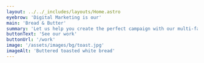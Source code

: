 ```yaml
---
layout: ../../_includes/layouts/Home.astro
eyebrow: 'Digital Marketing is our'
main: 'Bread & Butter'
summary: 'Let us help you create the perfect campaign with our multi-faceted team of talented creatives.'
buttonText: 'See our work'
buttonUrl: '/work'
image: '/assets/images/bg/toast.jpg'
imageAlt: 'Buttered toasted white bread'
---
```

